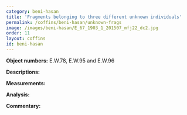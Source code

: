 ```yaml
---
category: beni-hasan
title: 'Fragments belonging to three different unknown individuals'
permalink: /coffins/beni-hasan/unknown-frags
image: /images/beni-hasan/E_67_1903_1_201507_mfj22_dc2.jpg
order: 11
layout: coffins
id: beni-hasan
---
```


**Object numbers:** E.W.78, E.W.95 and E.W.96 

**Descriptions:**

**Measurements:**

**Analysis:**

**Commentary:**

